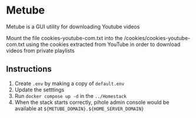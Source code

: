 # Metube

Metube is a GUI utility for downloading Youtube videos

Mount the file cookies-youtube-com.txt into the /cookies/cookies-youtube-com.txt using the cookies extracted from YouTube in order to download videos from private playlists

## Instructions

1. Create `.env` by making a copy of `default.env`
2. Update the setttings
3. Run `docker compose up -d` in the `../Homestack`
4. When the stack starts correctly, pihole admin console would be available at `${METUBE_DOMAIN}.${HOME_SERVER_DOMAIN}`
